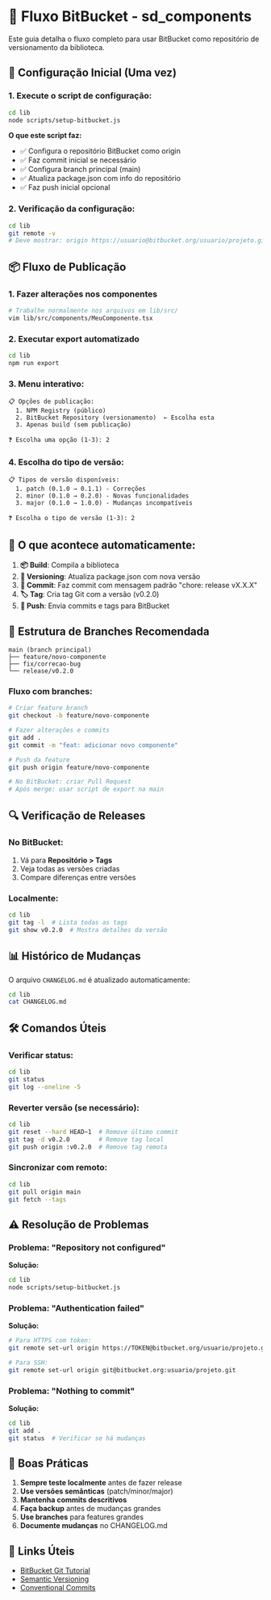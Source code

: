 # 🌿 Fluxo BitBucket - sd_components

Este guia detalha o fluxo completo para usar BitBucket como repositório de versionamento da biblioteca.

## 🚀 Configuração Inicial (Uma vez)

### 1. Execute o script de configuração:
```bash
cd lib
node scripts/setup-bitbucket.js
```

**O que este script faz:**
- ✅ Configura o repositório BitBucket como origin
- ✅ Faz commit inicial se necessário
- ✅ Configura branch principal (main)
- ✅ Atualiza package.json com info do repositório
- ✅ Faz push inicial opcional

### 2. Verificação da configuração:
```bash
cd lib
git remote -v
# Deve mostrar: origin https://usuario@bitbucket.org/usuario/projeto.git
```

## 📦 Fluxo de Publicação

### 1. Fazer alterações nos componentes
```bash
# Trabalhe normalmente nos arquivos em lib/src/
vim lib/src/components/MeuComponente.tsx
```

### 2. Executar export automatizado
```bash
cd lib
npm run export
```

### 3. Menu interativo:
```
📋 Opções de publicação:
  1. NPM Registry (público)
  2. BitBucket Repository (versionamento)  ← Escolha esta
  3. Apenas build (sem publicação)

❓ Escolha uma opção (1-3): 2
```

### 4. Escolha do tipo de versão:
```
📋 Tipos de versão disponíveis:
  1. patch (0.1.0 → 0.1.1) - Correções
  2. minor (0.1.0 → 0.2.0) - Novas funcionalidades  
  3. major (0.1.0 → 1.0.0) - Mudanças incompatíveis

❓ Escolha o tipo de versão (1-3): 2
```

## 🔄 O que acontece automaticamente:

1. **📦 Build**: Compila a biblioteca
2. **🔢 Versioning**: Atualiza package.json com nova versão
3. **📝 Commit**: Faz commit com mensagem padrão "chore: release vX.X.X"
4. **🏷️ Tag**: Cria tag Git com a versão (v0.2.0)
5. **🚀 Push**: Envia commits e tags para BitBucket

## 📁 Estrutura de Branches Recomendada

```
main (branch principal)
├── feature/novo-componente
├── fix/correcao-bug
└── release/v0.2.0
```

### Fluxo com branches:
```bash
# Criar feature branch
git checkout -b feature/novo-componente

# Fazer alterações e commits
git add .
git commit -m "feat: adicionar novo componente"

# Push da feature
git push origin feature/novo-componente

# No BitBucket: criar Pull Request
# Após merge: usar script de export na main
```

## 🔍 Verificação de Releases

### No BitBucket:
1. Vá para **Repositório > Tags**
2. Veja todas as versões criadas
3. Compare diferenças entre versões

### Localmente:
```bash
cd lib
git tag -l  # Lista todas as tags
git show v0.2.0  # Mostra detalhes da versão
```

## 📊 Histórico de Mudanças

O arquivo `CHANGELOG.md` é atualizado automaticamente:
```bash
cd lib
cat CHANGELOG.md
```

## 🛠️ Comandos Úteis

### Verificar status:
```bash
cd lib
git status
git log --oneline -5
```

### Reverter versão (se necessário):
```bash
cd lib
git reset --hard HEAD~1  # Remove último commit
git tag -d v0.2.0        # Remove tag local
git push origin :v0.2.0  # Remove tag remota
```

### Sincronizar com remoto:
```bash
cd lib
git pull origin main
git fetch --tags
```

## ⚠️ Resolução de Problemas

### Problema: "Repository not configured"
**Solução:**
```bash
cd lib
node scripts/setup-bitbucket.js
```

### Problema: "Authentication failed"
**Solução:**
```bash
# Para HTTPS com token:
git remote set-url origin https://TOKEN@bitbucket.org/usuario/projeto.git

# Para SSH:
git remote set-url origin git@bitbucket.org:usuario/projeto.git
```

### Problema: "Nothing to commit"
**Solução:**
```bash
cd lib
git add .
git status  # Verificar se há mudanças
```

## 🎯 Boas Práticas

1. **Sempre teste localmente** antes de fazer release
2. **Use versões semânticas** (patch/minor/major)
3. **Mantenha commits descritivos**
4. **Faça backup** antes de mudanças grandes
5. **Use branches** para features grandes
6. **Documente mudanças** no CHANGELOG.md

## 🔗 Links Úteis

- [BitBucket Git Tutorial](https://www.atlassian.com/git/tutorials)
- [Semantic Versioning](https://semver.org/)
- [Conventional Commits](https://www.conventionalcommits.org/)